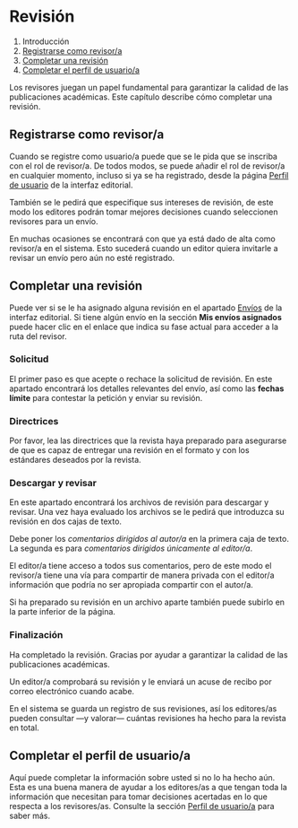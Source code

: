 # Revisión

1. Introducción
2. [Registrarse como revisor/a](reviewing.md#sign-up)
3. [Completar una revisión](reviewing.md#complete-review)
4. [Completar el perfil de usuario/a](reviewing.md#complete-user-profile)

Los revisores juegan un papel fundamental para garantizar la calidad de las publicaciones académicas. Este capítulo describe cómo completar una revisión.

## <a name="sign-up"></a>Registrarse como revisor/a

Cuando se registre como usuario/a puede que se le pida que se inscriba con el rol de revisor/a. De todos modos, se puede añadir el rol de revisor/a en cualquier momento, incluso si ya se ha registrado, desde la página [Perfil de usuario](user-profile.md) de la interfaz editorial.

También se le pedirá que especifique sus intereses de revisión, de este modo los editores podrán tomar mejores decisiones cuando seleccionen revisores para un envío.

En muchas ocasiones se encontrará con que ya está dado de alta como revisor/a en el sistema. Esto sucederá cuando un editor quiera invitarle a revisar un envío pero aún no esté registrado.

## <a name="complete-review"></a>Completar una revisión

Puede ver si se le ha asignado alguna revisión en el apartado [Envíos](submissions.md) de la interfaz editorial. Si tiene algún envío en la sección **Mis envíos asignados** puede hacer clic en el enlace que indica su fase actual para acceder a la ruta del revisor.

### <a name="complete-review-request"></a>Solicitud

El primer paso es que acepte o rechace la solicitud de revisión. En este apartado encontrará los detalles relevantes del envío, así como las **fechas límite** para contestar la petición y enviar su revisión.

### <a name="complete-review-guidelines"></a>Directrices

Por favor, lea las directrices que la revista haya preparado para asegurarse de que es capaz de entregar una revisión en el formato y con los estándares deseados por la revista.

### <a name="complete-review-review"></a>Descargar y revisar

En este apartado encontrará los archivos de revisión para descargar y revisar. Una vez haya evaluado los archivos se le pedirá que introduzca su revisión en dos cajas de texto.

Debe poner los *comentarios dirigidos al autor/a* en la primera caja de texto. La segunda es para *comentarios dirigidos únicamente al editor/a*.

El editor/a tiene acceso a todos sus comentarios, pero de este modo el revisor/a tiene una vía para compartir de manera privada con el editor/a información que podría no ser apropiada compartir con el autor/a.

Si ha preparado su revisión en un archivo aparte también puede subirlo en la parte inferior de la página.

### <a name="complete-review-completion"></a>Finalización

Ha completado la revisión. Gracias por ayudar a garantizar la calidad de las publicaciones académicas.

Un editor/a comprobará su revisión y le enviará un acuse de recibo por correo electrónico cuando acabe.

En el sistema se guarda un registro de sus revisiones, así los editores/as pueden consultar —y valorar— cuántas revisiones ha hecho para la revista en total.

## <a name="complete-user-profile"></a>Completar el perfil de usuario/a

Aquí puede completar la información sobre usted si no lo ha hecho aún. Esta es una buena manera de ayudar a los editores/as a que tengan toda la información que necesitan para tomar decisiones acertadas en lo que respecta a los revisores/as. Consulte la sección [Perfil de usuario/a](user-profile.md) para saber más.
